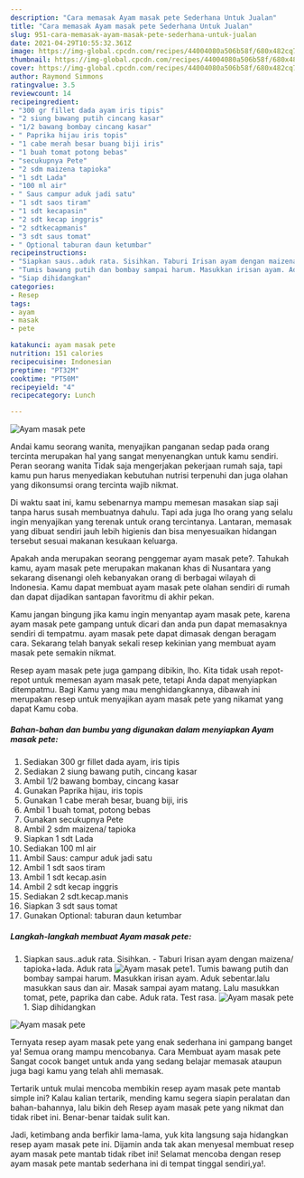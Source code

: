 ```yaml
---
description: "Cara memasak Ayam masak pete Sederhana Untuk Jualan"
title: "Cara memasak Ayam masak pete Sederhana Untuk Jualan"
slug: 951-cara-memasak-ayam-masak-pete-sederhana-untuk-jualan
date: 2021-04-29T10:55:32.361Z
image: https://img-global.cpcdn.com/recipes/44004080a506b58f/680x482cq70/ayam-masak-pete-foto-resep-utama.jpg
thumbnail: https://img-global.cpcdn.com/recipes/44004080a506b58f/680x482cq70/ayam-masak-pete-foto-resep-utama.jpg
cover: https://img-global.cpcdn.com/recipes/44004080a506b58f/680x482cq70/ayam-masak-pete-foto-resep-utama.jpg
author: Raymond Simmons
ratingvalue: 3.5
reviewcount: 14
recipeingredient:
- "300 gr fillet dada ayam iris tipis"
- "2 siung bawang putih cincang kasar"
- "1/2 bawang bombay cincang kasar"
- " Paprika hijau iris topis"
- "1 cabe merah besar buang biji iris"
- "1 buah tomat potong bebas"
- "secukupnya Pete"
- "2 sdm maizena tapioka"
- "1 sdt Lada"
- "100 ml air"
- " Saus campur aduk jadi satu"
- "1 sdt saos tiram"
- "1 sdt kecapasin"
- "2 sdt kecap inggris"
- "2 sdtkecapmanis"
- "3 sdt saus tomat"
- " Optional taburan daun ketumbar"
recipeinstructions:
- "Siapkan saus..aduk rata. Sisihkan. Taburi Irisan ayam dengan maizena/ tapioka+lada. Aduk rata"
- "Tumis bawang putih dan bombay sampai harum. Masukkan irisan ayam. Aduk sebentar.lalu masukkan saus dan air. Masak sampai ayam matang. Lalu masukkan tomat, pete, paprika dan cabe. Aduk rata. Test rasa."
- "Siap dihidangkan"
categories:
- Resep
tags:
- ayam
- masak
- pete

katakunci: ayam masak pete 
nutrition: 151 calories
recipecuisine: Indonesian
preptime: "PT32M"
cooktime: "PT50M"
recipeyield: "4"
recipecategory: Lunch

---
```



![Ayam masak pete](https://img-global.cpcdn.com/recipes/44004080a506b58f/680x482cq70/ayam-masak-pete-foto-resep-utama.jpg)

Andai kamu seorang wanita, menyajikan panganan sedap pada orang tercinta merupakan hal yang sangat menyenangkan untuk kamu sendiri. Peran seorang  wanita Tidak saja mengerjakan pekerjaan rumah saja, tapi kamu pun harus menyediakan kebutuhan nutrisi terpenuhi dan juga olahan yang dikonsumsi orang tercinta wajib nikmat.

Di waktu  saat ini, kamu sebenarnya mampu memesan masakan siap saji tanpa harus susah membuatnya dahulu. Tapi ada juga lho orang yang selalu ingin menyajikan yang terenak untuk orang tercintanya. Lantaran, memasak yang dibuat sendiri jauh lebih higienis dan bisa menyesuaikan hidangan tersebut sesuai makanan kesukaan keluarga. 



Apakah anda merupakan seorang penggemar ayam masak pete?. Tahukah kamu, ayam masak pete merupakan makanan khas di Nusantara yang sekarang disenangi oleh kebanyakan orang di berbagai wilayah di Indonesia. Kamu dapat membuat ayam masak pete olahan sendiri di rumah dan dapat dijadikan santapan favoritmu di akhir pekan.

Kamu jangan bingung jika kamu ingin menyantap ayam masak pete, karena ayam masak pete gampang untuk dicari dan anda pun dapat memasaknya sendiri di tempatmu. ayam masak pete dapat dimasak dengan beragam cara. Sekarang telah banyak sekali resep kekinian yang membuat ayam masak pete semakin nikmat.

Resep ayam masak pete juga gampang dibikin, lho. Kita tidak usah repot-repot untuk memesan ayam masak pete, tetapi Anda dapat menyiapkan ditempatmu. Bagi Kamu yang mau menghidangkannya, dibawah ini merupakan resep untuk menyajikan ayam masak pete yang nikamat yang dapat Kamu coba.

<!--inarticleads1-->

##### Bahan-bahan dan bumbu yang digunakan dalam menyiapkan Ayam masak pete:

1. Sediakan 300 gr fillet dada ayam, iris tipis
1. Sediakan 2 siung bawang putih, cincang kasar
1. Ambil 1/2 bawang bombay, cincang kasar
1. Gunakan  Paprika hijau, iris topis
1. Gunakan 1 cabe merah besar, buang biji, iris
1. Ambil 1 buah tomat, potong bebas
1. Gunakan secukupnya Pete
1. Ambil 2 sdm maizena/ tapioka
1. Siapkan 1 sdt Lada
1. Sediakan 100 ml air
1. Ambil  Saus: campur aduk jadi satu
1. Ambil 1 sdt saos tiram
1. Ambil 1 sdt kecap.asin
1. Ambil 2 sdt kecap inggris
1. Sediakan 2 sdt.kecap.manis
1. Siapkan 3 sdt saus tomat
1. Gunakan  Optional: taburan daun ketumbar




<!--inarticleads2-->

##### Langkah-langkah membuat Ayam masak pete:

1. Siapkan saus..aduk rata. Sisihkan. - Taburi Irisan ayam dengan maizena/ tapioka+lada. Aduk rata
<img src="//assets-global.cpcdn.com/assets/icons/button_play-2c75c40dde080a61004c1f40b05d8f140eaff45d7e9e6481dc71c63d2e7c4909.png" alt="Ayam masak pete">1. Tumis bawang putih dan bombay sampai harum. Masukkan irisan ayam. Aduk sebentar.lalu masukkan saus dan air. Masak sampai ayam matang. Lalu masukkan tomat, pete, paprika dan cabe. Aduk rata. Test rasa.
<img src="//assets-global.cpcdn.com/assets/icons/button_play-2c75c40dde080a61004c1f40b05d8f140eaff45d7e9e6481dc71c63d2e7c4909.png" alt="Ayam masak pete">1. Siap dihidangkan
<img src="//assets-global.cpcdn.com/assets/icons/button_play-2c75c40dde080a61004c1f40b05d8f140eaff45d7e9e6481dc71c63d2e7c4909.png" alt="Ayam masak pete">



Ternyata resep ayam masak pete yang enak sederhana ini gampang banget ya! Semua orang mampu mencobanya. Cara Membuat ayam masak pete Sangat cocok banget untuk anda yang sedang belajar memasak ataupun juga bagi kamu yang telah ahli memasak.

Tertarik untuk mulai mencoba membikin resep ayam masak pete mantab simple ini? Kalau kalian tertarik, mending kamu segera siapin peralatan dan bahan-bahannya, lalu bikin deh Resep ayam masak pete yang nikmat dan tidak ribet ini. Benar-benar taidak sulit kan. 

Jadi, ketimbang anda berfikir lama-lama, yuk kita langsung saja hidangkan resep ayam masak pete ini. Dijamin anda tak akan menyesal membuat resep ayam masak pete mantab tidak ribet ini! Selamat mencoba dengan resep ayam masak pete mantab sederhana ini di tempat tinggal sendiri,ya!.

